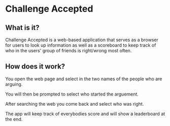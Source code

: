 # Challenge Accepted
## What is it?
Challenge Accepted is a web-based application that serves as a browser for users to look up information as well as a scoreboard to keep track of who in the users' group of friends is right/wrong most often.

## How does it work? 
You open the web page and select in the two names of the people who are arguing. 

You will then be prompted to select who started the arguement. 

After searching the web you come back and select who was right. 

The app will keep track of everybodies score and will show a leaderboard at the end.